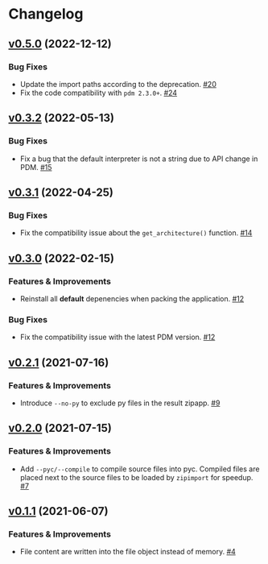 # Changelog

<!-- insertion marker -->
[v0.5.0](https://github.com/frostming/pdm-packer/releases/tag/0.5.0) (2022-12-12)
---------------------------------------------------------------------------------

### Bug Fixes

- Update the import paths according to the deprecation. [#20](https://github.com/frostming/pdm-packer/issues/20)
- Fix the code compatibility with `pdm 2.3.0+`. [#24](https://github.com/frostming/pdm-packer/issues/24)


[v0.3.2](https://github.com/frostming/pdm-packer/releases/tag/0.3.2) (2022-05-13)
---------------------------------------------------------------------------------

### Bug Fixes

- Fix a bug that the default interpreter is not a string due to API change in PDM. [#15](https://github.com/frostming/pdm-packer/issues/15)


[v0.3.1](https://github.com/frostming/pdm-packer/releases/tag/0.3.1) (2022-04-25)
---------------------------------------------------------------------------------

### Bug Fixes

- Fix the compatibility issue about the `get_architecture()` function. [#14](https://github.com/frostming/pdm-packer/issues/14)


[v0.3.0](https://github.com/frostming/pdm-packer/releases/tag/0.3.0) (2022-02-15)
---------------------------------------------------------------------------------

### Features & Improvements

- Reinstall all **default** depenencies when packing the application. [#12](https://github.com/frostming/pdm-packer/issues/12)

### Bug Fixes

- Fix the compatibility issue with the latest PDM version. [#12](https://github.com/frostming/pdm-packer/issues/12)


[v0.2.1](https://github.com/frostming/pdm-packer/releases/tag/0.2.1) (2021-07-16)
---------------------------------------------------------------------------------

### Features & Improvements

- Introduce `--no-py` to exclude py files in the result zipapp. [#9](https://github.com/frostming/pdm-packer/issues/9)


[v0.2.0](https://github.com/frostming/pdm-packer/releases/tag/0.2.0) (2021-07-15)
---------------------------------------------------------------------------------

### Features & Improvements

- Add `--pyc/--compile` to compile source files into pyc. Compiled files are placed next to the source files to be loaded by `zipimport` for speedup.  [#7](https://github.com/frostming/pdm-packer/issues/7)


[v0.1.1](https://github.com/frostming/pdm-packer/releases/tag/0.1.1) (2021-06-07)
---------------------------------------------------------------------------------

### Features & Improvements

- File content are written into the file object instead of memory. [#4](https://github.com/frostming/pdm-packer/issues/4)
